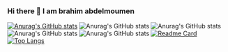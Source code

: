 ### Hi there 👋 I am brahim abdelmoumen
[![Anurag's GitHub stats](https://github-readme-stats.vercel.app/api?username=slyvalomas
)](https://github.com/slyvalomas/github-readme-stats)
![Anurag's GitHub stats](https://github-readme-stats.vercel.app/api?username=slyvalomas&hide=contribs,prs)
![Anurag's GitHub stats](https://github-readme-stats.vercel.app/api?username=slyvalomas&show=reviews,discussions_started,discussions_answered,prs_merged,prs_merged_percentage)
![Anurag's GitHub stats](https://github-readme-stats.vercel.app/api?username=slyvalomas&show_icons=true)
![Anurag's GitHub stats](https://github-readme-stats.vercel.app/api?username=slyvalomas&show_icons=true&theme=radical)
[![Readme Card](https://github-readme-stats.vercel.app/api/pin/?username=slyvalomas&repo=social-media-dashboard)](https://github.com/anuraghazra/github-readme-stats)
[![Top Langs](https://github-readme-stats.vercel.app/api/top-langs/?username=slyvalomas)](https://github.com/anuraghazra/github-readme-stats)
